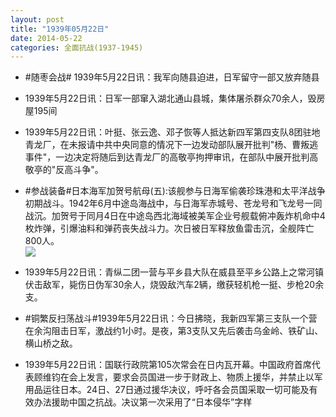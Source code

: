 ```yaml
---
layout: post
title: "1939年05月22日"
date: 2014-05-22
categories: 全面抗战(1937-1945)
---
```


<meta name="referrer" content="no-referrer" />

- #随枣会战# 1939年5月22日讯：我军向随县迫进，日军留守一部又放弃随县 

- 1939年5月22日讯：日军一部窜入湖北通山县城，集体屠杀群众70余人，毁房屋195间 

- 1939年5月22日讯：叶挺、张云逸、邓子恢等人抵达新四军第四支队8团驻地青龙厂，在未报请中共中央同意的情况下一边发动部队展开批判"杨、曹叛逃事件"，一边决定将随后到达青龙厂的高敬亭拘押审讯，在部队中展开批判高敬亭的"反高斗争"。 

- #参战装备#日本海军加贺号航母(五):该舰参与日海军偷袭珍珠港和太平洋战争初期战斗。1942年6月中途岛海战中，与日海军赤城号、苍龙号和飞龙号一同战沉。加贺号于同月4日在中途岛西北海域被美军企业号舰载俯冲轰炸机命中4枚炸弹，引爆油料和弹药丧失战斗力。次日被日军释放鱼雷击沉，全舰阵亡800人。 <br/><img src="https://ww4.sinaimg.cn/large/aca367d8jw1egmtmrxwawj20cj0mdwjn.jpg" />

- 1939年5月22日讯：青纵二团一营与平乡县大队在威县至平乡公路上之常河镇伏击敌军，毙伤日伪军30余人，烧毁敌汽车2辆，缴获轻机枪一挺、步枪20余支。 

- #铜繁反扫荡战斗#1939年5月22日讯：今日拂晓，我新四军第三支队一个营在余沟阻击日军，激战约1小时。是夜，第3支队又先后袭击乌金岭、铁矿山、横山桥之敌。 

- 1939年5月22日讯：国联行政院第105次常会在日内瓦开幕。中国政府首席代表顾维钧在会上发言，要求会员国进一步于财政上、物质上援华，并禁止以军用品运往日本。24日、27日通过援华决议，呼吁各会员国采取一切可能及有效办法援助中国之抗战。决议第一次采用了“日本侵华”字样 

